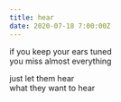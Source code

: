 ```yaml
---
title: hear
date: 2020-07-18 7:00:00Z
---
```


if you keep your ears tuned  
you miss almost everything  

just let them hear  
what they want to hear  